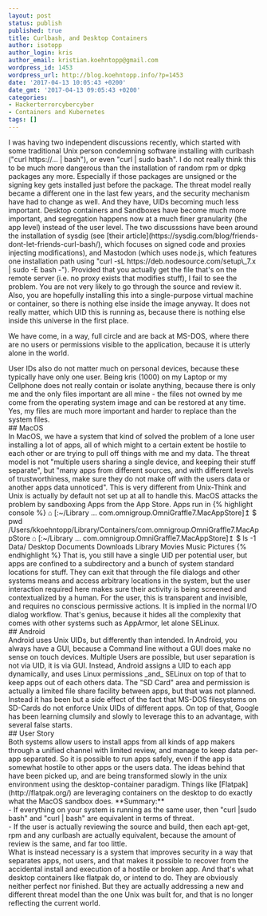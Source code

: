 ```yaml
---
layout: post
status: publish
published: true
title: Curlbash, and Desktop Containers
author: isotopp
author_login: kris
author_email: kristian.koehntopp@gmail.com
wordpress_id: 1453
wordpress_url: http://blog.koehntopp.info/?p=1453
date: '2017-04-13 10:05:43 +0200'
date_gmt: '2017-04-13 09:05:43 +0200'
categories:
- Hackerterrorcybercyber
- Containers and Kubernetes
tags: []
---
```

<p>I was having two independent discussions recently, which started with some traditional Unix person condemning software installing with curlbash ("curl https://... | bash"), or even "curl | sudo bash". I do not really think this to be much more dangerous than the installation of random rpm or dpkg packages any more. Especially if those packages are unsigned or the signing key gets installed just before the package. The threat model really became a different one in the last few years, and the security mechanism have had to change as well. And they have, UIDs becoming much less important. Desktop containers and Sandboxes have become much more important, and segregation happens now at a much finer granularity (the app level) instead of the user level. <!--more--> The two discusssions have been around the installation of sysdig (see [their article](https://sysdig.com/blog/friends-dont-let-friends-curl-bash/), which focuses on signed code and proxies injecting modifications), and Mastodon (which uses node.js, which features one installation path using "curl -sL https://deb.nodesource.com/setup\_7.x | sudo -E bash -"). Provided that you actually get the file that's on the remote server (i.e. no proxy exists that modifies stuff), I fail to see the problem. You are not very likely to go through the source and review it. Also, you are hopefully installing this into a single-purpose virtual machine or container, so there is nothing else inside the image anyway.&nbsp;It does not really matter, which UID this is running as, because there is nothing else inside this universe in the first place.</p>
<p>We have come, in a way, full circle and are back at MS-DOS, where there are no users or permissions visible to the application, because it is utterly alone in the world.</p>
<p> User IDs also do not matter much on personal devices, because these typically have only one user. Being kris (1000) on my Laptop or my Cellphone does not really contain or isolate anything, because there is only me and the only files important are all mine - the files not owned by me come from the operating system image and can be restored at any time. Yes, my files are much more important and harder to replace than the system files.<br />
## MacOS<br />
 In MacOS, we have a system that kind of solved the problem of a lone user installing a lot of apps, all of which might to a certain extent be hostile to each other or are trying to pull off things with me and my data. The threat model is not "multiple users sharing a single device, and keeping their stuff separate", but "many apps from different sources, and with different levels of trustworthiness, make sure they do not make off with the users data or another apps data unnoticed". This is very different from Unix-Think and Unix is actually by default not set up at all to handle this. MacOS attacks the problem&nbsp;by sandboxing Apps from the App Store. Apps run in {% highlight console %} ⌂ [:~/Library … com.omnigroup.OmniGraffle7.MacAppStore]↥ $ pwd /Users/kkoehntopp/Library/Containers/com.omnigroup.OmniGraffle7.MacAppStore ⌂ [:~/Library … com.omnigroup.OmniGraffle7.MacAppStore]↥ $ ls -1 Data/ Desktop Documents Downloads Library Movies Music Pictures {% endhighlight %} That is, you still have a single UID per potential user, but apps are confined to a subdirectory and a bunch of system standard locations for stuff. They can exit that through the file dialogs and other systems means and access arbitrary locations in the system, but the user interaction required here makes sure their activity is being screened and contextualized by a human. For the user, this is transparent and invisible, and requires no conscious permissive actions. It is implied in the normal I/O dialog workflow. That's genius, because it hides all the complexity that comes with other systems such as AppArmor, let alone SELinux.<br />
## Android<br />
 Android uses Unix UIDs, but differently than intended. In Android, you always have a GUI, because a Command line without a GUI does make no sense on touch devices. Multiple Users are possible, but user separation is not via UID, it is via GUI. Instead, Android assigns a UID to each app dynamically, and uses Linux permissions _and_&nbsp;SELinux on top of that to keep apps out of each others data. The "SD&nbsp;Card" area and permission is actually a limited file share facility between apps,&nbsp;but that was not planned. Instead it has been but a side effect&nbsp;of the fact that MS-DOS filesystems on SD-Cards do not enforce Unix UIDs of different apps. On top of that,&nbsp;Google has been learning clumsily and slowly to leverage this to an advantage, with several false starts.<br />
## User Story<br />
 Both systems allow users to install apps from all kinds of app makers through a unified channel with limited review, and manage to keep data per-app separated. So it is possible to run apps safely, even if the app is somewhat hostile to other apps or the users data. The ideas behind that have been picked up, and are being transformed slowly in the unix environment using the desktop-container paradigm. Things like [Flatpak](http://flatpak.org/)&nbsp;are leveraging containers on the desktop to do exactly what the MacOS&nbsp;sandbox does. **Summary:**<br />
- If everything on your system is running as the same user, then "curl |sudo bash" and "curl | bash" are equivalent in terms of threat.<br />
- If the user is actually reviewing the source and build, then each apt-get, rpm and any curlbash are actually equivalent, because the amount of review is the same, and far too little.<br />
 What is instead necessary is a system that&nbsp;improves security in a way that separates apps, not users, and that makes it possible to recover from the accidental install and execution of a hostile or broken app. And that's what desktop containers like flatpak do,&nbsp;or intend to do. They are obviously neither&nbsp;perfect nor finished. But they are actually addressing a new and different threat model than the one Unix was built for, and that is no longer reflecting the current world.</p>
